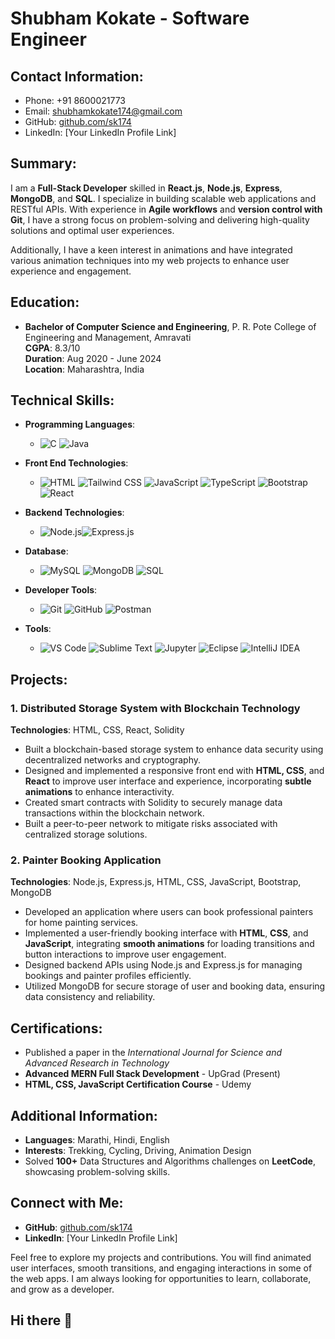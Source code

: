 # Shubham Kokate - Software Engineer

## Contact Information:
- Phone: +91 8600021773
- Email: shubhamkokate174@gmail.com
- GitHub: [github.com/sk174](https://github.com/sk174)
- LinkedIn: [Your LinkedIn Profile Link]

## Summary:
I am a **Full-Stack Developer** skilled in **React.js**, **Node.js**, **Express**, **MongoDB**, and **SQL**. I specialize in building scalable web applications and RESTful APIs. With experience in **Agile workflows** and **version control with Git**, I have a strong focus on problem-solving and delivering high-quality solutions and optimal user experiences.

Additionally, I have a keen interest in animations and have integrated various animation techniques into my web projects to enhance user experience and engagement.

## Education:
- **Bachelor of Computer Science and Engineering**, P. R. Pote College of Engineering and Management, Amravati  
  **CGPA**: 8.3/10  
  **Duration**: Aug 2020 - June 2024  
  **Location**: Maharashtra, India

## Technical Skills:
- **Programming Languages**:  
  - ![C](https://img.shields.io/badge/C-00599C?style=for-the-badge&logo=c&logoColor=white)   ![Java](https://img.shields.io/badge/Java-007396?style=for-the-badge&logo=java&logoColor=white)
  

- **Front End Technologies**:  
  - ![HTML](https://img.shields.io/badge/HTML5-E34F26?style=for-the-badge&logo=html5&logoColor=white)  ![Tailwind CSS](https://img.shields.io/badge/Tailwind%20CSS-06B6D4?style=for-the-badge&logo=tailwindcss&logoColor=white)  ![JavaScript](https://img.shields.io/badge/JavaScript-F7DF1E?style=for-the-badge&logo=javascript&logoColor=black)  ![TypeScript](https://img.shields.io/badge/TypeScript-3178C6?style=for-the-badge&logo=typescript&logoColor=white)   ![Bootstrap](https://img.shields.io/badge/Bootstrap-7952B3?style=for-the-badge&logo=bootstrap&logoColor=white)   ![React](https://img.shields.io/badge/React-61DAFB?style=for-the-badge&logo=react&logoColor=black)  
    
   
 
  


- **Backend Technologies**:  
  - ![Node.js](https://img.shields.io/badge/Node.js-339933?style=for-the-badge&logo=node.js&logoColor=white)![Express.js](https://img.shields.io/badge/Express.js-E34F26?style=for-the-badge&logo=express&logoColor=white)
    

- **Database**:  
  - ![MySQL](https://img.shields.io/badge/MySQL-4479A1?style=for-the-badge&logo=mysql&logoColor=white)   ![MongoDB](https://img.shields.io/badge/MongoDB-47A248?style=for-the-badge&logo=mongodb&logoColor=white)   ![SQL](https://img.shields.io/badge/SQL-003B57?style=for-the-badge&logo=sql&logoColor=white)
   
  

- **Developer Tools**:  
  - ![Git](https://img.shields.io/badge/Git-F05032?style=for-the-badge&logo=git&logoColor=white) ![GitHub](https://img.shields.io/badge/GitHub-E34F26?style=for-the-badge&logo=github&logoColor=white)  ![Postman](https://img.shields.io/badge/Postman-FF6C37?style=for-the-badge&logo=postman&logoColor=white) 

- **Tools**:  
  - ![VS Code](https://img.shields.io/badge/VS%20Code-007ACC?style=for-the-badge&logo=visualstudiocode&logoColor=white)    ![Sublime Text](https://img.shields.io/badge/Sublime%20Text-FF9800?style=for-the-badge&logo=sublimetext&logoColor=white) ![Jupyter](https://img.shields.io/badge/Jupyter-F37626?style=for-the-badge&logo=jupyter&logoColor=white)    ![Eclipse](https://img.shields.io/badge/Eclipse-2C2255?style=for-the-badge&logo=eclipse&logoColor=white)  ![IntelliJ IDEA](https://img.shields.io/badge/IntelliJ%20IDEA-E34F26?style=for-the-badge&logo=intellij-idea&logoColor=white)
   
   
 
    

## Projects:
### 1. **Distributed Storage System with Blockchain Technology**  
**Technologies**: HTML, CSS, React, Solidity  
- Built a blockchain-based storage system to enhance data security using decentralized networks and cryptography.
- Designed and implemented a responsive front end with **HTML, CSS**, and **React** to improve user interface and experience, incorporating **subtle animations** to enhance interactivity.
- Created smart contracts with Solidity to securely manage data transactions within the blockchain network.
- Built a peer-to-peer network to mitigate risks associated with centralized storage solutions.

### 2. **Painter Booking Application**  
**Technologies**: Node.js, Express.js, HTML, CSS, JavaScript, Bootstrap, MongoDB  
- Developed an application where users can book professional painters for home painting services.
- Implemented a user-friendly booking interface with **HTML**, **CSS**, and **JavaScript**, integrating **smooth animations** for loading transitions and button interactions to improve user engagement.
- Designed backend APIs using Node.js and Express.js for managing bookings and painter profiles efficiently.
- Utilized MongoDB for secure storage of user and booking data, ensuring data consistency and reliability.

## Certifications:
- Published a paper in the *International Journal for Science and Advanced Research in Technology*  
- **Advanced MERN Full Stack Development** - UpGrad (Present)  
- **HTML, CSS, JavaScript Certification Course** - Udemy

## Additional Information:
- **Languages**: Marathi, Hindi, English  
- **Interests**: Trekking, Cycling, Driving, Animation Design  
- Solved **100+** Data Structures and Algorithms challenges on **LeetCode**, showcasing problem-solving skills.

## Connect with Me:
- **GitHub**: [github.com/sk174](https://github.com/sk174)  
- **LinkedIn**: [Your LinkedIn Profile Link]

Feel free to explore my projects and contributions. You will find animated user interfaces, smooth transitions, and engaging interactions in some of the web apps. I am always looking for opportunities to learn, collaborate, and grow as a developer.
## Hi there 👋

<!--
**sk174/sk174** is a ✨ _special_ ✨ repository because its `README.md` (this file) appears on your GitHub profile.

Here are some ideas to get you started:

- 🔭 I’m currently working on ...
- 🌱 I’m currently learning ...
- 👯 I’m looking to collaborate on ...
- 🤔 I’m looking for help with ...
- 💬 Ask me about ...
- 📫 How to reach me: ...
- 😄 Pronouns: ...
- ⚡ Fun fact: ...
-->
